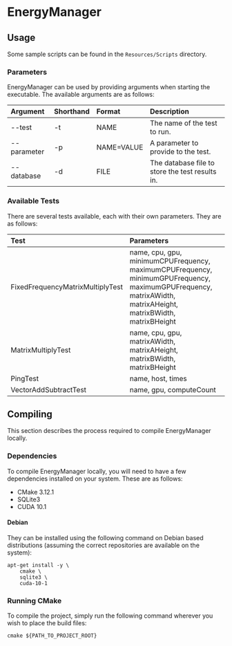 # EnergyManager

## Usage

Some sample scripts can be found in the `Resources/Scripts` directory.

### Parameters

EnergyManager can be used by providing arguments when starting the executable.
The available arguments are as follows:

| Argument    | Shorthand | Format     | Description                                     |
| :---------- | :-------- | :--------- | :---------------------------------------------- |
| --test      | -t        | NAME       | The name of the test to run.                    |
| --parameter | -p        | NAME=VALUE | A parameter to provide to the test.             |
| --database  | -d        | FILE       | The database file to store the test results in. |

### Available Tests

There are several tests available, each with their own parameters.
They are as follows:

| Test                             | Parameters                                                                                                                                                   |
| :------------------------------- | :----------------------------------------------------------------------------------------------------------------------------------------------------------- |
| FixedFrequencyMatrixMultiplyTest | name, cpu, gpu, minimumCPUFrequency, maximumCPUFrequency, minimumGPUFrequency, maximumGPUFrequency, matrixAWidth, matrixAHeight, matrixBWidth, matrixBHeight |
| MatrixMultiplyTest               | name, cpu, gpu, matrixAWidth, matrixAHeight, matrixBWidth, matrixBHeight                                                                                     |
| PingTest                         | name, host, times                                                                                                                                            |
| VectorAddSubtractTest            | name, gpu, computeCount                                                                                                                                      |

## Compiling

This section describes the process required to compile EnergyManager locally.

### Dependencies

To compile EnergyManager locally, you will need to have a few dependencies installed on your system.
These are as follows:

- CMake 3.12.1
- SQLite3
- CUDA 10.1

#### Debian

They can be installed using the following command on Debian based distributions (assuming the correct repositories are available on the system):

```shell script
apt-get install -y \
    cmake \
    sqlite3 \
    cuda-10-1
```

### Running CMake

To compile the project, simply run the following command wherever you wish to place the build files:

```shell script
cmake ${PATH_TO_PROJECT_ROOT}
```